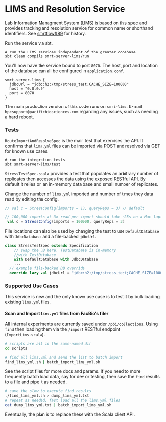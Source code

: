 # LIMS and Resolution Service

Lab Information Managment System (LIMS) is based on [this spec](specification.md)
and provides tracking and resolution service for common name or
shorthand identifiers. See [smrtflow#89](https://github.com/PacificBiosciences/smrtflow/issues/89) for history.

Run the service via sbt.

```
# run the LIMS services independent of the greater codebase
sbt clean compile smrt-server-lims/run
```

You'll now have the service bound to port `8070`. The host, port and 
location of the database can all be configured in `application.conf`.

```
smrt-server-lims {
  jdbcUrl = "jdbc:h2:/tmp/stress_test;CACHE_SIZE=100000"
  host = "0.0.0.0"
  port = 8070
}
```

The main production version of this code runs on `smrt-lims`. E-mail
`hpcsupport@pacificbiosciences.com` regarding any issues, such as needing
a hard reboot.

### Tests

`RouteImportAndResolveSpec` is the main test that exercises the API. It
confirms that `lims.yml` files can be imported via POST and resolved 
via GET for known use cases.

```
# run the integration tests
sbt smrt-server-lims/test
```

`StressTestSpec.scala` provides a test that populates an arbitrary number
of replicates then accesses the data using the exposed RESTful API. By
default it relies on an in-memory data base and small number of replicates.

Change the number of `lims.yml` imported and number of times they data
read by editing the config.

```scala
// val c = StressConfig(imports = 10, queryReps = 3) // default

// 100,000 imports at 3x read per import should take ~25s on a Mac laptop
 val c = StressConfig(imports = 100000, queryReps = 3)
```

File locations can also be used by changing the test to use
`DefaultDatabase` with `JdbcDatabase` and a file-backed `jdbcUrl`.

```scala
class StressTestSpec extends Specification
    // swap the DB here. TestDatabase is in-memory
    //with TestDatabase
    with DefaultDatabase with JdbcDatabase
    ...
  // example file-backed DB override
  override lazy val jdbcUrl = "jdbc:h2:/tmp/stress_test;CACHE_SIZE=100000"
```


### Supported Use Cases

This service is new and the only known use case is to test it by bulk
loading existing `lims.yml` files.

#### Scan and Import `lims.yml` files from PacBio's filer

All internal experiments are currently saved under `/pbi/collections`.
Using `find` then loading them via the `/import` RESTful endpoint
 (`ImportLims.scala`).
 
```bash
# scripts are all in the same-named dir
cd scripts

# find all lims.yml and send the list to batch import
find_lims_yml.sh | batch_import_lims_yml.sh
```

See the script files for more docs and params. If you need to more 
frequently batch load data, say for dev or testing, then save the `find`
results to a file and pipe it as needed.

```bash
# save the slow to execute find results
./find_lims_yml.sh > dump_lims_yml.txt
# repeat as needed, fast load all the lims.yml files
cat dump_lims_yml.txt | batch_import_lims_yml.sh
```
  
Eventually, the plan is to replace these with the Scala client API.
